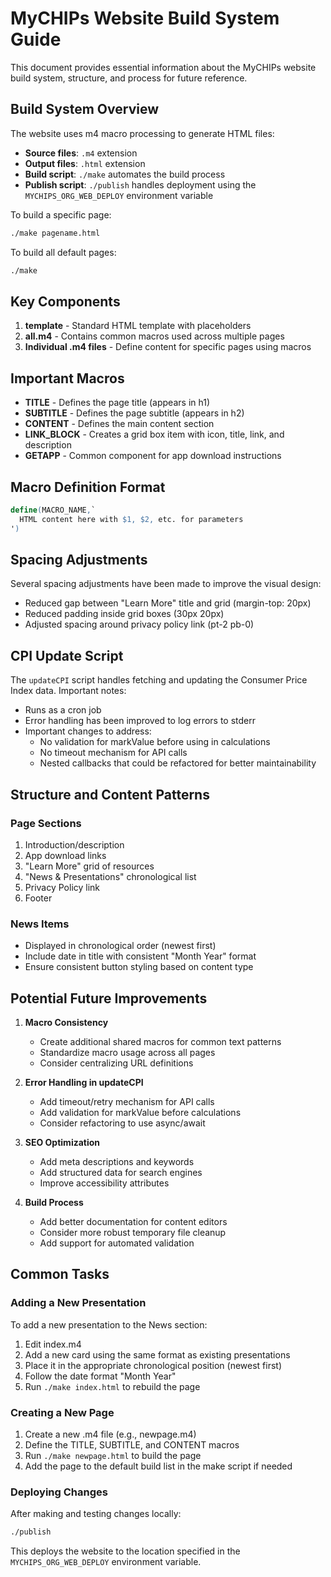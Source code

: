 # MyCHIPs Website Build System Guide

This document provides essential information about the MyCHIPs website build system, structure, and process for future reference.

## Build System Overview

The website uses m4 macro processing to generate HTML files:

- **Source files**: `.m4` extension
- **Output files**: `.html` extension
- **Build script**: `./make` automates the build process
- **Publish script**: `./publish` handles deployment using the `MYCHIPS_ORG_WEB_DEPLOY` environment variable

To build a specific page:
```bash
./make pagename.html
```

To build all default pages:
```bash
./make
```

## Key Components

1. **template** - Standard HTML template with placeholders
2. **all.m4** - Contains common macros used across multiple pages
3. **Individual .m4 files** - Define content for specific pages using macros

## Important Macros

- **TITLE** - Defines the page title (appears in h1)
- **SUBTITLE** - Defines the page subtitle (appears in h2)
- **CONTENT** - Defines the main content section
- **LINK_BLOCK** - Creates a grid box item with icon, title, link, and description
- **GETAPP** - Common component for app download instructions

## Macro Definition Format

```m4
define(MACRO_NAME,`
  HTML content here with $1, $2, etc. for parameters
')
```

## Spacing Adjustments

Several spacing adjustments have been made to improve the visual design:
- Reduced gap between "Learn More" title and grid (margin-top: 20px)
- Reduced padding inside grid boxes (30px 20px)
- Adjusted spacing around privacy policy link (pt-2 pb-0)

## CPI Update Script

The `updateCPI` script handles fetching and updating the Consumer Price Index data. Important notes:

- Runs as a cron job
- Error handling has been improved to log errors to stderr
- Important changes to address:
  - No validation for markValue before using in calculations
  - No timeout mechanism for API calls
  - Nested callbacks that could be refactored for better maintainability

## Structure and Content Patterns

### Page Sections
1. Introduction/description
2. App download links
3. "Learn More" grid of resources
4. "News & Presentations" chronological list
5. Privacy Policy link
6. Footer

### News Items
- Displayed in chronological order (newest first)
- Include date in title with consistent "Month Year" format
- Ensure consistent button styling based on content type

## Potential Future Improvements

1. **Macro Consistency**
   - Create additional shared macros for common text patterns
   - Standardize macro usage across all pages
   - Consider centralizing URL definitions

2. **Error Handling in updateCPI**
   - Add timeout/retry mechanism for API calls
   - Add validation for markValue before calculations
   - Consider refactoring to use async/await

3. **SEO Optimization**
   - Add meta descriptions and keywords
   - Add structured data for search engines
   - Improve accessibility attributes

4. **Build Process**
   - Add better documentation for content editors
   - Consider more robust temporary file cleanup
   - Add support for automated validation

## Common Tasks

### Adding a New Presentation

To add a new presentation to the News section:

1. Edit index.m4
2. Add a new card using the same format as existing presentations
3. Place it in the appropriate chronological position (newest first)
4. Follow the date format "Month Year"
5. Run `./make index.html` to rebuild the page

### Creating a New Page

1. Create a new .m4 file (e.g., newpage.m4)
2. Define the TITLE, SUBTITLE, and CONTENT macros
3. Run `./make newpage.html` to build the page
4. Add the page to the default build list in the make script if needed

### Deploying Changes

After making and testing changes locally:

```bash
./publish
```

This deploys the website to the location specified in the `MYCHIPS_ORG_WEB_DEPLOY` environment variable.